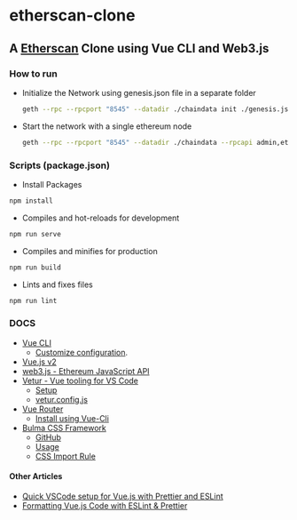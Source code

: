 # etherscan-clone

## A [Etherscan](https://etherscan.io/) Clone using Vue CLI and Web3.js

### How to run

- Initialize the Network using genesis.json file in a separate folder

    ```sh
    geth --rpc --rpcport "8545" --datadir ./chaindata init ./genesis.json
    ```

- Start the network with a single ethereum node

  ```sh
  geth --rpc --rpcport "8545" --datadir ./chaindata --rpcapi admin,eth,net,web3,personal,miner,txpool --rpccorsdomain "*" --allow-insecure-unlock
  ```

### Scripts (package.json)

- Install Packages

```sh
npm install
```

- Compiles and hot-reloads for development

```sh
npm run serve
```

- Compiles and minifies for production

```sh
npm run build
```

- Lints and fixes files

```sh
npm run lint
```

### DOCS

- [Vue CLI](https://cli.vuejs.org/)
  - [Customize configuration](https://cli.vuejs.org/config/).
- [Vue.js v2](https://vuejs.org/v2/guide/)
- [web3.js - Ethereum JavaScript API](https://web3js.readthedocs.io/en/v1.3.4/)
- [Vetur - Vue tooling for VS Code](https://vuejs.github.io/vetur/)
  - [Setup](https://vuejs.github.io/vetur/guide/setup.html)
  - [vetur.config.js](https://vuejs.github.io/vetur/guide/setup.html#advanced)
- [Vue Router](https://router.vuejs.org/)
  - [Install using Vue-Cli](https://router.vuejs.org/installation.html#vue-cli)
- [Bulma CSS Framework](https://bulma.io/)
  - [GitHub](https://github.com/jgthms/bulma)
  - [Usage](https://github.com/neovive/bulma-vuecli/blob/master/README.md)
  - [CSS Import Rule](https://www.w3schools.com/cssref/pr_import_rule.asp)

#### Other Articles

- [Quick VSCode setup for Vue.js with Prettier and ESLint](https://mattgosden.medium.com/quick-vscode-setup-for-vue-js-with-prettier-and-eslint-4b97fc71c587)
- [Formatting Vue.js Code with ESLint & Prettier](https://www.digitalocean.com/community/tutorials/vuejs-vue-eslint-prettier)
